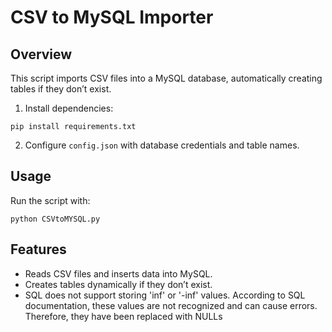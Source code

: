 # CSV to MySQL Importer

## Overview
This script imports CSV files into a MySQL database, automatically creating tables if they don’t exist.
1. Install dependencies:

```shell
pip install requirements.txt
```
2. Configure `config.json` with database credentials and table names.

## Usage
Run the script with:

```shell
python CSVtoMYSQL.py
```


## Features
- Reads CSV files and inserts data into MySQL.
- Creates tables dynamically if they don’t exist.
- SQL does not support storing 'inf' or '-inf' values. According to SQL documentation, these values are not recognized and can cause errors. Therefore, they have been replaced with NULLs